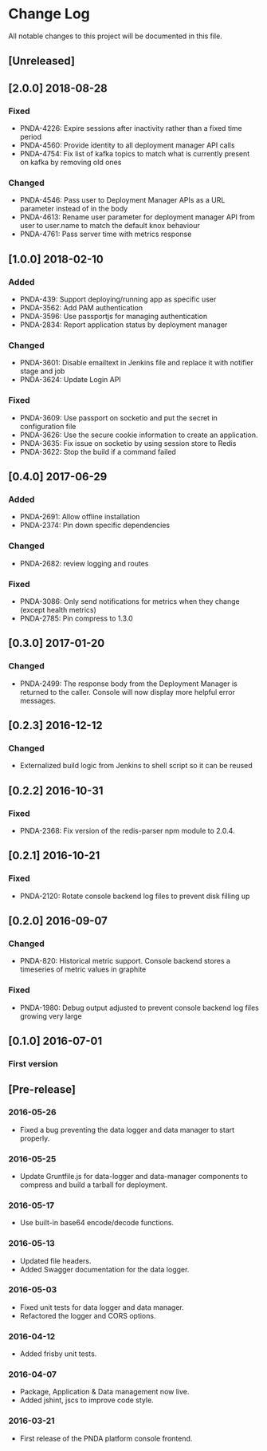 # Change Log
All notable changes to this project will be documented in this file.

## [Unreleased]

## [2.0.0] 2018-08-28
### Fixed
- PNDA-4226: Expire sessions after inactivity rather than a fixed time period
- PNDA-4560: Provide identity to all deployment manager API calls
- PNDA-4754: Fix list of kafka topics to match what is currently present on kafka by removing old ones

### Changed
- PNDA-4546: Pass user to Deployment Manager APIs as a URL parameter instead of in the body
- PNDA-4613: Rename user parameter for deployment manager API from user to user.name to match the default knox behaviour
- PNDA-4761: Pass server time with metrics response

## [1.0.0] 2018-02-10
### Added
- PNDA-439: Support deploying/running app as specific user
- PNDA-3562: Add PAM authentication
- PNDA-3596: Use passportjs for managing authentication
- PNDA-2834: Report application status by deployment manager

### Changed
- PNDA-3601: Disable emailtext in Jenkins file and replace it with notifier stage and job
- PNDA-3624: Update Login API

### Fixed
- PNDA-3609: Use passport on socketio and put the secret in configuration file
- PNDA-3626: Use the secure cookie information to create an application.
- PNDA-3635: Fix issue on socketio by using session store to Redis
- PNDA-3622: Stop the build if a command failed

## [0.4.0] 2017-06-29
### Added
- PNDA-2691: Allow offline installation
- PNDA-2374: Pin down specific dependencies
### Changed
- PNDA-2682: review logging and routes
### Fixed
- PNDA-3086: Only send notifications for metrics when they change (except health metrics)
- PNDA-2785: Pin compress to 1.3.0

## [0.3.0] 2017-01-20
### Changed
- PNDA-2499: The response body from the Deployment Manager is returned to the caller. Console will now display more helpful error messages.

## [0.2.3] 2016-12-12
### Changed
- Externalized build logic from Jenkins to shell script so it can be reused

## [0.2.2] 2016-10-31
### Fixed
 - PNDA-2368: Fix version of the redis-parser npm module to 2.0.4.

## [0.2.1] 2016-10-21
### Fixed
- PNDA-2120: Rotate console backend log files to prevent disk filling up

## [0.2.0] 2016-09-07
### Changed
- PNDA-820: Historical metric support. Console backend stores a timeseries of metric values in graphite
### Fixed
- PNDA-1980: Debug output adjusted to prevent console backend log files growing very large

## [0.1.0] 2016-07-01
### First version

## [Pre-release]

### 2016-05-26
- Fixed a bug preventing the data logger and data manager to start properly.

### 2016-05-25
- Update Gruntfile.js for data-logger and data-manager components to compress and build a tarball for deployment.

### 2016-05-17
- Use built-in base64 encode/decode functions.

### 2016-05-13
- Updated file headers.
- Added Swagger documentation for the data logger.

### 2016-05-03
- Fixed unit tests for data logger and data manager.
- Refactored the logger and CORS options.

### 2016-04-12
- Added frisby unit tests.

### 2016-04-07
- Package, Application & Data management now live. 
- Added jshint, jscs to improve code style.

### 2016-03-21
- First release of the PNDA platform console frontend.
